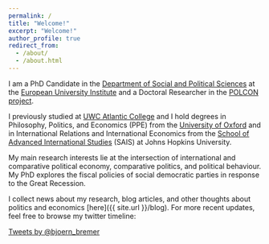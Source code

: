 ```yaml
---
permalink: /
title: "Welcome!"
excerpt: "Welcome!"
author_profile: true
redirect_from: 
  - /about/
  - /about.html
---
```


I am a PhD Candidate in the [Department of Social and Political Sciences](https://www.eui.eu/DepartmentsAndCentres/PoliticalAndSocialSciences/Index.aspx) at the [European University Institute](https://www.eui.eu/Home.aspx") and a Doctoral Researcher in the [POLCON project]("http://www.eui.eu/Projects/POLCON/Home.aspx).

I previously studied at [UWC Atlantic College](http://www.atlanticcollege.org/) and I hold degrees in Philosophy, Politics, and Economics (PPE) from the [University of Oxford](http://www.ox.ac.uk/) and in International Relations and International Economics from the [School of Advanced International Studies](https://www.sais-jhu.edu/) (SAIS) at Johns Hopkins University.

My main research interests lie at the intersection of international and comparative political economy, comparative politics, and political behaviour. My PhD explores the fiscal policies of social democratic parties in response to the Great Recession.

I collect news about my research, blog articles, and other thoughts about politics and economics [here]({{ site.url }}/blog). For more recent updates, feel free to browse my twitter timeline: 

<a class="twitter-timeline" data-dnt="true" href="https://twitter.com/bjoern_bremer" data-widget-id="614467895389724673">Tweets by @bjoern_bremer</a>
  <script>!function(d,s,id){var js,fjs=d.getElementsByTagName(s)[0],p=/^http:/.test(d.location)?'http':'https';if(!d.getElementById(id)){js=d.createElement(s);js.id=id;js.src=p+"://platform.twitter.com/widgets.js";fjs.parentNode.insertBefore(js,fjs);}}(document,"script","twitter-wjs");</script>
